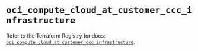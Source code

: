 # `oci_compute_cloud_at_customer_ccc_infrastructure`

Refer to the Terraform Registry for docs: [`oci_compute_cloud_at_customer_ccc_infrastructure`](https://registry.terraform.io/providers/oracle/oci/6.18.0/docs/resources/compute_cloud_at_customer_ccc_infrastructure).
